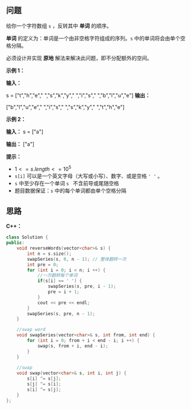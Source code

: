 ##  问题

给你一个字符数组 `s` ，反转其中 **单词** 的顺序。

**单词** 的定义为：单词是一个由非空格字符组成的序列。`s` 中的单词将会由单个空格分隔。

必须设计并实现 **原地** 解法来解决此问题，即不分配额外的空间。

 

**示例 1：**

**输入：**

s = ["t","h","e"," ","s","k","y"," ","i","s"," ","b","l","u","e"]
**输出：**

["b","l","u","e"," ","i","s"," ","s","k","y"," ","t","h","e"]


**示例 2：**

**输入：** s = ["a"]

**输出：**  ["a"]
 

**提示：**

- ${1 <= s.length <= 10^5}$
- `s[i]` 可以是一个英文字母（大写或小写）、数字、或是空格 `' '` 。
- `s` 中至少存在一个单词 `s ` 不含前导或尾随空格
- 题目数据保证：`s` 中的每个单词都由单个空格分隔

## 思路

**C++：**
```c++
class Solution {
public:
    void reverseWords(vector<char>& s) {
        int n = s.size();
        swapSeries(s, 0, n - 1); // 整体翻转一次
        int pre = 0;
        for (int i = 0; i < n; i ++) {
            //一次翻转每个单词
            if(s[i] == ' ') {
                swapSeries(s, pre, i - 1);
                pre = i + 1;
            }
            cout << pre << endl;
        }
        swapSeries(s, pre, n - 1);
    }

    //swap word
    void swapSeries(vector<char>& s, int from, int end) {
        for (int i = 0; from + i < end - i; i ++) {
            swap(s, from + i, end - i);
        }
    }
    
    //swap
    void swap(vector<char>& s, int i, int j) {
        s[i] ^= s[j];
        s[j] ^= s[i];
        s[i] ^= s[j];
    }
};

```